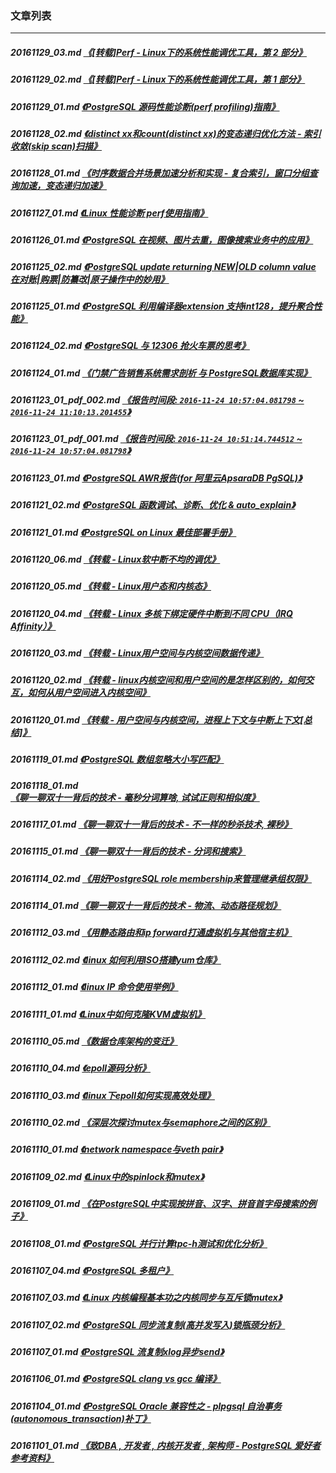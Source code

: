 ### 文章列表  
----  
##### 20161129_03.md   [《[转载]Perf - Linux下的系统性能调优工具，第 2 部分》](20161129_03.md)  
##### 20161129_02.md   [《[转载]Perf - Linux下的系统性能调优工具，第 1 部分》](20161129_02.md)  
##### 20161129_01.md   [《PostgreSQL 源码性能诊断(perf profiling)指南》](20161129_01.md)  
##### 20161128_02.md   [《distinct xx和count(distinct xx)的变态递归优化方法 - 索引收敛(skip scan)扫描》](20161128_02.md)  
##### 20161128_01.md   [《时序数据合并场景加速分析和实现 - 复合索引，窗口分组查询加速，变态递归加速》](20161128_01.md)  
##### 20161127_01.md   [《Linux 性能诊断 perf使用指南》](20161127_01.md)  
##### 20161126_01.md   [《PostgreSQL 在视频、图片去重，图像搜索业务中的应用》](20161126_01.md)  
##### 20161125_02.md   [《PostgreSQL update returning NEW|OLD column value 在对账|购票|防纂改|原子操作中的妙用》](20161125_02.md)  
##### 20161125_01.md   [《PostgreSQL 利用编译器extension 支持int128，提升聚合性能》](20161125_01.md)  
##### 20161124_02.md   [《PostgreSQL 与 12306 抢火车票的思考》](20161124_02.md)  
##### 20161124_01.md   [《门禁广告销售系统需求剖析 与 PostgreSQL数据库实现》](20161124_01.md)  
##### 20161123_01_pdf_002.md   [《报告时间段: ```2016-11-24 10:57:04.081798``` ~ ```2016-11-24 11:10:13.201455```》](20161123_01_pdf_002.md)  
##### 20161123_01_pdf_001.md   [《报告时间段: ```2016-11-24 10:51:14.744512``` ~ ```2016-11-24 10:57:04.081798```》](20161123_01_pdf_001.md)  
##### 20161123_01.md   [《PostgreSQL AWR报告(for 阿里云ApsaraDB PgSQL)》](20161123_01.md)  
##### 20161121_02.md   [《PostgreSQL 函数调试、诊断、优化 & auto_explain》](20161121_02.md)  
##### 20161121_01.md   [《PostgreSQL on Linux 最佳部署手册》](20161121_01.md)  
##### 20161120_06.md   [《转载 - Linux软中断不均的调优》](20161120_06.md)  
##### 20161120_05.md   [《转载 - Linux用户态和内核态》](20161120_05.md)  
##### 20161120_04.md   [《转载 - Linux 多核下绑定硬件中断到不同 CPU（IRQ Affinity）》](20161120_04.md)  
##### 20161120_03.md   [《转载 - Linux用户空间与内核空间数据传递》](20161120_03.md)  
##### 20161120_02.md   [《转载 - linux内核空间和用户空间的是怎样区别的，如何交互，如何从用户空间进入内核空间》](20161120_02.md)  
##### 20161120_01.md   [《转载 - 用户空间与内核空间，进程上下文与中断上下文[总结]》](20161120_01.md)  
##### 20161119_01.md   [《PostgreSQL 数组忽略大小写匹配》](20161119_01.md)  
##### 20161118_01.md   [《聊一聊双十一背后的技术 - 毫秒分词算啥, 试试正则和相似度》](20161118_01.md)  
##### 20161117_01.md   [《聊一聊双十一背后的技术 - 不一样的秒杀技术, 裸秒》](20161117_01.md)  
##### 20161115_01.md   [《聊一聊双十一背后的技术 - 分词和搜索》](20161115_01.md)  
##### 20161114_02.md   [《用好PostgreSQL role membership来管理继承组权限》](20161114_02.md)  
##### 20161114_01.md   [《聊一聊双十一背后的技术 - 物流、动态路径规划》](20161114_01.md)  
##### 20161112_03.md   [《用静态路由和ip forward打通虚拟机与其他宿主机》](20161112_03.md)  
##### 20161112_02.md   [《linux 如何利用ISO搭建yum仓库》](20161112_02.md)  
##### 20161112_01.md   [《linux IP 命令使用举例》](20161112_01.md)  
##### 20161111_01.md   [《Linux中如何克隆KVM虚拟机》](20161111_01.md)  
##### 20161110_05.md   [《数据仓库架构的变迁》](20161110_05.md)  
##### 20161110_04.md   [《epoll源码分析》](20161110_04.md)  
##### 20161110_03.md   [《linux下epoll如何实现高效处理》](20161110_03.md)  
##### 20161110_02.md   [《深层次探讨mutex与semaphore之间的区别》](20161110_02.md)  
##### 20161110_01.md   [《network namespace与veth pair》](20161110_01.md)  
##### 20161109_02.md   [《Linux中的spinlock和mutex》](20161109_02.md)  
##### 20161109_01.md   [《在PostgreSQL中实现按拼音、汉字、拼音首字母搜索的例子》](20161109_01.md)  
##### 20161108_01.md   [《PostgreSQL 并行计算tpc-h测试和优化分析》](20161108_01.md)  
##### 20161107_04.md   [《PostgreSQL 多租户》](20161107_04.md)  
##### 20161107_03.md   [《Linux 内核编程基本功之内核同步与互斥锁mutex》](20161107_03.md)  
##### 20161107_02.md   [《PostgreSQL 同步流复制(高并发写入)锁瓶颈分析》](20161107_02.md)  
##### 20161107_01.md   [《PostgreSQL 流复制xlog异步send》](20161107_01.md)  
##### 20161106_01.md   [《PostgreSQL clang vs gcc 编译》](20161106_01.md)  
##### 20161104_01.md   [《PostgreSQL Oracle 兼容性之 - plpgsql 自治事务(autonomous_transaction)补丁》](20161104_01.md)  
##### 20161101_01.md   [《致DBA , 开发者 , 内核开发者 , 架构师 - PostgreSQL 爱好者参考资料》](20161101_01.md)  
